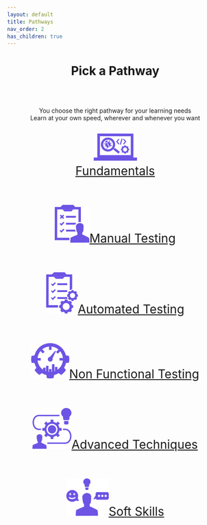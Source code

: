 ```yaml
---
layout: default
title: Pathways
nav_order: 2
has_children: true
---
```


<p align="center">
    <h1 align="center">Pick a Pathway</h1>
    <br><br>
    <p align="center">You choose the right pathway for your learning needs<br>Learn at your own speed, wherever and whenever you want</p>
    <p align="center" style="font-size:200%"><a href="./fundamentals/index-fundamentals.html"><img src="/docs/assets/images/IconPathFundamentals.png" alt="Fundamentals learing path icon and link"><a/><br><a href="./fundamentals/index-fundamentals.html">Fundamentals<a/>
    <br><br>
    <p align="center" style="font-size:200%"><a href="./manual-testing/index-manual-testing.html"><img src="/docs/assets/images/IconPathManual.png" alt="Manual testing learing path icon and link"><a/><a href="./manual-testing/index-manual-testing.html">Manual Testing<a/>
    <br><br>
    <p align="center" style="font-size:200%"><a href="./automated-testing/index-automated-testing.html"><img src="/docs/assets/images/IconPathAutomated.png" alt="Automated testing learing path icon and link"><a/><a href="./automated-testing/index-automated-testing.html">Automated Testing<a/>
    <br><br>
    <p align="center" style="font-size:200%"><a href="./non-functional/index-non-functional.html"><img src="/docs/assets/images/IconPathNonFunctional.png" alt="Non functional testing learing path icon and link"><a/><a href="./non-functional/index-automated-testing.html">Non Functional Testing<a/>
    <br><br>
    <p align="center" style="font-size:200%"><a href="./advanced/index-advanced.html"><img src="/docs/assets/images/IconPathAdvanced.png" alt="Advanced techniques learing path icon and link"><a/><a href="./advanced/index-advanced.html">Advanced Techniques<a/>
    <br><br>
    <p align="center" style="font-size:200%"><a href="./soft-skills/index-soft-skills.html"><img src="/docs/assets/images/IconPathSoftSkills.png" alt="Soft skills learing path icon and link"><a/><a href="./soft-skills/index-soft-skills.html">Soft Skills<a/>
    <br><br>

